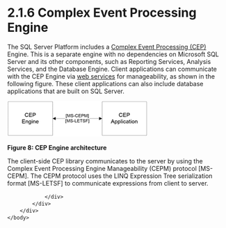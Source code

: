 <html dir="LTR" xmlns:mshelp="http://msdn.microsoft.com/mshelp" xmlns:ddue="http://ddue.schemas.microsoft.com/authoring/2003/5" xmlns:xlink="http://www.w3.org/1999/xlink" xmlns:tool="http://www.microsoft.com/tooltip">
    <head>
        <meta http-equiv="Content-Type" content="text/html; CHARSET=utf-8"></meta>
        <meta name="save" content="history"></meta>
        <title>2.1.6 Complex Event Processing Engine</title>
        <xml>
            <mshelp:toctitle title="2.1.6 Complex Event Processing Engine"></mshelp:toctitle>
            <mshelp:rltitle title="[MS-SSSO]: Complex Event Processing Engine"></mshelp:rltitle>
            <mshelp:keyword index="A" term="21a43505-90d4-4ac3-9775-704eebd3fbd0"></mshelp:keyword>
            <mshelp:attr name="DCSext.ContentType" value="open specification"></mshelp:attr>
            <mshelp:attr name="AssetID" value="21a43505-90d4-4ac3-9775-704eebd3fbd0"></mshelp:attr>
            <mshelp:attr name="TopicType" value="kbRef"></mshelp:attr>
            <mshelp:attr name="DCSext.Title" value="[MS-SSSO]: Complex Event Processing Engine" />
        </xml>
    </head>
    <body>
        <div id="header">
            <h1 class="heading">2.1.6 Complex Event Processing Engine</h1>
        </div>
        <div id="mainSection">
            <div id="mainBody">
                <div id="allHistory" class="saveHistory"></div>
                <div id="sectionSection0" class="section" name="collapseableSection">
                    

<p>The SQL Server Platform includes a <a href="20049766-3c6e-4f20-a20e-64785e88f6f2.md#gt_cdd92241-e9af-4c1f-af49-76373626468f">Complex Event Processing (CEP)</a>
Engine. This is a separate engine with no dependencies on Microsoft SQL Server
and its other components, such as Reporting Services, Analysis Services, and
the Database Engine. Client applications can communicate with the CEP Engine
via <a href="20049766-3c6e-4f20-a20e-64785e88f6f2.md#gt_a96bfb18-c329-40f5-89fd-df7a94b89882">web services</a> for
manageability, as shown in the following figure. These client applications can
also include database applications that are built on SQL Server.</p>

<p><img id="MS-SSSO_pict2ec009ae-5ea7-3420-18ae-bea8bd13026e.png" src="MS-SSSO_files/image008.png" alt="CEP Engine architecture" title="CEP Engine architecture"></p>

<p><b>Figure 8: CEP Engine architecture</b></p>

<p>The client-side CEP library communicates to the server by
using the Complex Event Processing Engine Manageability (CEPM) protocol <mshelp:link keywords="76d533d1-8c07-46af-8a31-3f2520cda70c" tabindex="0">[MS-CEPM]</mshelp:link>.
The CEPM protocol uses the LINQ Expression Tree serialization format <mshelp:link keywords="697e4fad-ab35-4861-a3f5-a62466a3ae68" tabindex="0">[MS-LETSF]</mshelp:link>
to communicate expressions from client to server.</p>


                </div>
            </div>
        </div>
    </body>
</html>